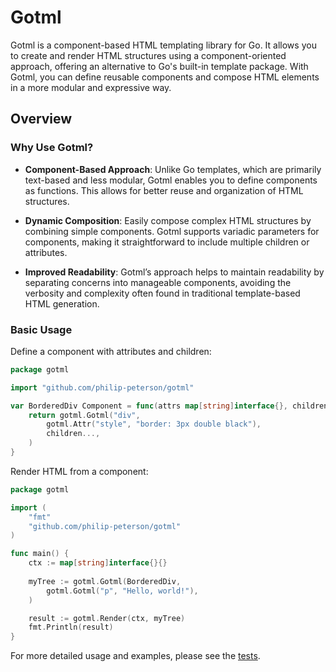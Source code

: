 # Gotml

Gotml is a component-based HTML templating library for Go. It allows you to create and render HTML structures using a component-oriented approach, offering an alternative to Go's built-in template package. With Gotml, you can define reusable components and compose HTML elements in a more modular and expressive way.

## Overview

### Why Use Gotml?

- **Component-Based Approach**: Unlike Go templates, which are primarily text-based and less modular, Gotml enables you to define components as functions. This allows for better reuse and organization of HTML structures.

- **Dynamic Composition**: Easily compose complex HTML structures by combining simple components. Gotml supports variadic parameters for components, making it straightforward to include multiple children or attributes.

- **Improved Readability**: Gotml’s approach helps to maintain readability by separating concerns into manageable components, avoiding the verbosity and complexity often found in traditional template-based HTML generation.

### Basic Usage

Define a component with attributes and children:

```go
package gotml

import "github.com/philip-peterson/gotml"

var BorderedDiv Component = func(attrs map[string]interface{}, children ...gotml.GotmlTree) gotml.GotmlTree {
    return gotml.Gotml("div",
        gotml.Attr("style", "border: 3px double black"),
        children...,
    )
}
```

Render HTML from a component:

```go
package gotml

import (
    "fmt"
    "github.com/philip-peterson/gotml"
)

func main() {
    ctx := map[string]interface{}{}
    
    myTree := gotml.Gotml(BorderedDiv,
        gotml.Gotml("p", "Hello, world!"),
    )

    result := gotml.Render(ctx, myTree)
    fmt.Println(result)
}
```

For more detailed usage and examples, please see the [tests](https://github.com/philip-peterson/gotml/blob/main/main_test.go).
